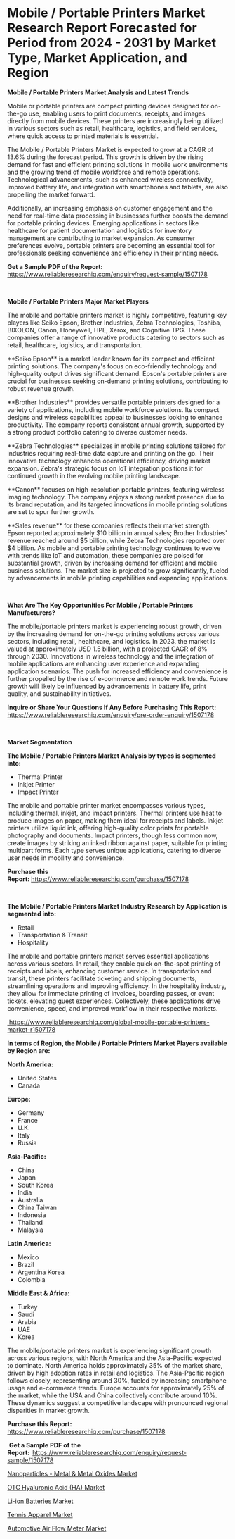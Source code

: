<p><h1>Mobile / Portable Printers Market Research Report Forecasted for Period from 2024 -  2031 by Market Type, Market Application, and Region</h1></p><p><strong>Mobile / Portable Printers Market Analysis and Latest Trends</strong></p>
<p><p>Mobile or portable printers are compact printing devices designed for on-the-go use, enabling users to print documents, receipts, and images directly from mobile devices. These printers are increasingly being utilized in various sectors such as retail, healthcare, logistics, and field services, where quick access to printed materials is essential.</p><p>The Mobile / Portable Printers Market is expected to grow at a CAGR of 13.6% during the forecast period. This growth is driven by the rising demand for fast and efficient printing solutions in mobile work environments and the growing trend of mobile workforce and remote operations. Technological advancements, such as enhanced wireless connectivity, improved battery life, and integration with smartphones and tablets, are also propelling the market forward.</p><p>Additionally, an increasing emphasis on customer engagement and the need for real-time data processing in businesses further boosts the demand for portable printing devices. Emerging applications in sectors like healthcare for patient documentation and logistics for inventory management are contributing to market expansion. As consumer preferences evolve, portable printers are becoming an essential tool for professionals seeking convenience and efficiency in their printing needs.</p></p>
<p><strong>Get a Sample PDF of the Report:&nbsp;</strong> <a href="https://www.reliableresearchiq.com/enquiry/request-sample/1507178">https://www.reliableresearchiq.com/enquiry/request-sample/1507178</a></p>
<p>&nbsp;</p>
<p><strong>Mobile / Portable Printers Major Market Players</strong></p>
<p><p>The mobile and portable printers market is highly competitive, featuring key players like Seiko Epson, Brother Industries, Zebra Technologies, Toshiba, BIXOLON, Canon, Honeywell, HPE, Xerox, and Cognitive TPG. These companies offer a range of innovative products catering to sectors such as retail, healthcare, logistics, and transportation.</p><p>**Seiko Epson** is a market leader known for its compact and efficient printing solutions. The company's focus on eco-friendly technology and high-quality output drives significant demand. Epson's portable printers are crucial for businesses seeking on-demand printing solutions, contributing to robust revenue growth.</p><p>**Brother Industries** provides versatile portable printers designed for a variety of applications, including mobile workforce solutions. Its compact designs and wireless capabilities appeal to businesses looking to enhance productivity. The company reports consistent annual growth, supported by a strong product portfolio catering to diverse customer needs.</p><p>**Zebra Technologies** specializes in mobile printing solutions tailored for industries requiring real-time data capture and printing on the go. Their innovative technology enhances operational efficiency, driving market expansion. Zebra's strategic focus on IoT integration positions it for continued growth in the evolving mobile printing landscape.</p><p>**Canon** focuses on high-resolution portable printers, featuring wireless imaging technology. The company enjoys a strong market presence due to its brand reputation, and its targeted innovations in mobile printing solutions are set to spur further growth.</p><p>**Sales revenue** for these companies reflects their market strength: Epson reported approximately $10 billion in annual sales; Brother Industries' revenue reached around $5 billion, while Zebra Technologies reported over $4 billion. As mobile and portable printing technology continues to evolve with trends like IoT and automation, these companies are poised for substantial growth, driven by increasing demand for efficient and mobile business solutions. The market size is projected to grow significantly, fueled by advancements in mobile printing capabilities and expanding applications.</p></p>
<p>&nbsp;</p>
<p><strong>What Are The Key Opportunities For Mobile / Portable Printers Manufacturers?</strong></p>
<p><p>The mobile/portable printers market is experiencing robust growth, driven by the increasing demand for on-the-go printing solutions across various sectors, including retail, healthcare, and logistics. In 2023, the market is valued at approximately USD 1.5 billion, with a projected CAGR of 8% through 2030. Innovations in wireless technology and the integration of mobile applications are enhancing user experience and expanding application scenarios. The push for increased efficiency and convenience is further propelled by the rise of e-commerce and remote work trends. Future growth will likely be influenced by advancements in battery life, print quality, and sustainability initiatives.</p></p>
<p><strong>Inquire or Share Your Questions If Any Before Purchasing This Report:</strong> <a href="https://www.reliableresearchiq.com/enquiry/pre-order-enquiry/1507178">https://www.reliableresearchiq.com/enquiry/pre-order-enquiry/1507178</a></p>
<p>&nbsp;</p>
<p><strong>Market Segmentation</strong></p>
<p><strong>The Mobile / Portable Printers Market Analysis by types is segmented into:</strong></p>
<p><ul><li>Thermal Printer</li><li>Inkjet Printer</li><li>Impact Printer</li></ul></p>
<p><p>The mobile and portable printer market encompasses various types, including thermal, inkjet, and impact printers. Thermal printers use heat to produce images on paper, making them ideal for receipts and labels. Inkjet printers utilize liquid ink, offering high-quality color prints for portable photography and documents. Impact printers, though less common now, create images by striking an inked ribbon against paper, suitable for printing multipart forms. Each type serves unique applications, catering to diverse user needs in mobility and convenience.</p></p>
<p><strong>Purchase this Report:&nbsp;</strong><a href="https://www.reliableresearchiq.com/purchase/1507178">https://www.reliableresearchiq.com/purchase/1507178</a></p>
<p>&nbsp;</p>
<p><strong>The Mobile / Portable Printers Market Industry Research by Application is segmented into:</strong></p>
<p><ul><li>Retail</li><li>Transportation & Transit</li><li>Hospitality</li></ul></p>
<p><p>The mobile and portable printers market serves essential applications across various sectors. In retail, they enable quick on-the-spot printing of receipts and labels, enhancing customer service. In transportation and transit, these printers facilitate ticketing and shipping documents, streamlining operations and improving efficiency. In the hospitality industry, they allow for immediate printing of invoices, boarding passes, or event tickets, elevating guest experiences. Collectively, these applications drive convenience, speed, and improved workflow in their respective markets.</p></p>
<p><a href="https://www.reliableresearchiq.com/global-mobile-portable-printers-market-r1507178">&nbsp;https://www.reliableresearchiq.com/global-mobile-portable-printers-market-r1507178</a></p>
<p><strong>In terms of Region, the Mobile / Portable Printers Market Players available by Region are:</strong></p>
<p>
    <p> <strong> North America: </strong>
        <ul>
            <li>United States</li>
            <li>Canada</li>
        </ul>
        </p> 
    <p> <strong> Europe: </strong>
        <ul>
            <li>Germany</li>
            <li>France</li>
            <li>U.K.</li>
            <li>Italy</li>
            <li>Russia</li>
        </ul>
        </p> 
    <p> <strong> Asia-Pacific: </strong>
        <ul>
            <li>China</li>
            <li>Japan</li>
            <li>South Korea</li>
            <li>India</li>
            <li>Australia</li>
            <li>China Taiwan</li>
            <li>Indonesia</li>
            <li>Thailand</li>
            <li>Malaysia</li>
        </ul>
        </p> 
    <p> <strong> Latin America: </strong>
        <ul>
            <li>Mexico</li>
            <li>Brazil</li>
            <li>Argentina Korea</li>
            <li>Colombia</li>
        </ul>
        </p> 
    <p> <strong> Middle East & Africa: </strong>
        <ul>
            <li>Turkey</li>
            <li>Saudi</li>
            <li>Arabia</li>
            <li>UAE</li>
            <li>Korea</li>
        </ul>
    </p>
    </p>
<p><p>The mobile/portable printers market is experiencing significant growth across various regions, with North America and the Asia-Pacific expected to dominate. North America holds approximately 35% of the market share, driven by high adoption rates in retail and logistics. The Asia-Pacific region follows closely, representing around 30%, fueled by increasing smartphone usage and e-commerce trends. Europe accounts for approximately 25% of the market, while the USA and China collectively contribute around 10%. These dynamics suggest a competitive landscape with pronounced regional disparities in market growth.</p></p>
<p><strong>Purchase this Report: </strong><a href="https://www.reliableresearchiq.com/purchase/1507178">https://www.reliableresearchiq.com/purchase/1507178</a></p>
<p>&nbsp;<strong>Get a Sample PDF of the Report:&nbsp;&nbsp;</strong><a href="https://www.reliableresearchiq.com/enquiry/request-sample/1507178">https://www.reliableresearchiq.com/enquiry/request-sample/1507178</a></p>
<p><strong></strong></p>
<p><p><a href="https://medium.com/@shirleychen281912/nanoparticles-metal-metal-oxides-market-size-share-competitive-landscape-and-trend-analysis-948275ba4e1a?postPublishedType=repub">Nanoparticles - Metal & Metal Oxides Market</a></p><p><a href="https://medium.com/@shirleychen281912/global-otc-hyaluronic-acid-ha-market-size-and-market-trends-analysis-by-regional-outlook-f88f90f20d50?postPublishedType=repub">OTC Hyaluronic Acid (HA) Market</a></p><p><a href="https://github.com/alesiasc0na/Market-Research-Report-List-1/blob/main/li-ion-batteries-market.md">Li-ion Batteries Market</a></p><p><a href="https://issuu.com/reportprime-2/docs/tennis-apparel-market-size-2030.ppt_25af8ddb36e20e">Tennis Apparel Market</a></p><p><a href="https://www.linkedin.com/pulse/navigating-global-automotive-air-flow-meter-market-landscape-1ncoe?trackingId=3cum9pRmRpWQKl6GxGVHew%3D%3D">Automotive Air Flow Meter Market</a></p></p>